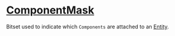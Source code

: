 # [ComponentMask](ComponentMask.hpp)

Bitset used to indicate which `Components` are attached to an [Entity](../Entity.md).